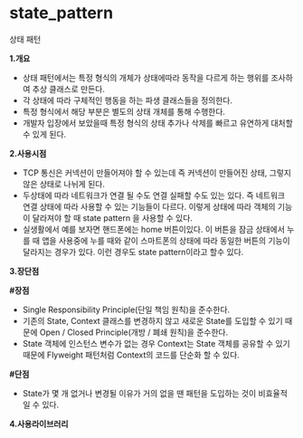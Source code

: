 # state_pattern
상태 패턴

**1.개요**

 - 상태 패턴에서는 특정 형식의 개체가 상태에따라 동작을 다르게 하는 행위를 조사하여 추상 클래스로 만든다.
 - 각 상태에 따라 구체적인 행동을 하는 파생 클래스들을 정의한다.
 - 특정 형식에서 해당 부분은 별도의 상태 개체를 통해 수행한다. 
 - 개발자 입장에서 보았을때 특정 형식의 상태 추가나 삭제를 빠르고 유연하게 대처할 수 있게 된다.
 
**2.사용시점**

 - TCP 통신은 커넥션이 만들어져야 할 수 있는데 즉 커넥션이 만들어진 상태, 그렇지 않은 상태로 나뉘게 된다.
 - 두상태에 따라 네트워크가 연결 될 수도 연결 실패할 수도 있는 있다. 즉 네트워크 연결 상태에 따라 사용할 수 있는 기능들이 다르다. 
이렇게 상태에 따라 객체의 기능이 달라져야 할 때 state pattern 을 사용할 수 있다.
 - 실생활에서 예를 보자면 핸드폰에는 home 버튼이있다. 이 버튼을 잠금 상태에서 누를 때 앱을 사용중에 누를 때와 같이 스마트폰의 상태에
 따라 동일한 버튼의 기능이 달라지는 경우가 있다. 이런 경우도 state pattern이라고 할수 있다.
 
**3.장단점**

 **#장점**
  
  - Single Responsibility Principle(단일 책임 원칙)을 준수한다.
  - 기존의 State, Context 클래스를 변경하지 않고 새로운 State를 도입할 수 있기 때문에 Open / Closed Principle(개방 / 폐쇄 원칙)을 준수한다.
  - State 객체에 인스턴스 변수가 없는 경우 Context는 State 객체를 공유할 수 있기 때문에 Flyweight 패턴처럼 Context의 코드를 단순화 할 수 있다.

 **#단점**
 
  - State가 몇 개 없거나 변경될 이유가 거의 없을 땐 패턴을 도입하는 것이 비효율적일 수 있다.
  
**4.사용라이브러리**
